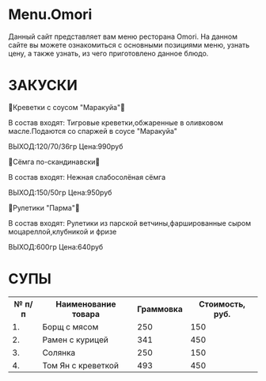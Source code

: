 # Menu.Omori
Данный сайт представляет вам меню ресторана Omori. На данном сайте вы можете ознакомиться с основными позициями меню, узнать цену, а также узнать, из чего приготовлено данное блюдо.
<h1>ЗАКУСКИ</h1>
<p>🍤Креветки с соусом "Маракуйа"🍤</p>
В состав входят: Тигровые креветки,обжаренные в оливковом масле.Подаются со спаржей в соусе "Маракуйа"
<p>ВЫХОД:120/70/36гр                          Цена:990руб</p>
<p>🦪Сёмга по-скандинавски🦪</p>
В состав входят: Нежная слабосолёная сёмга
<p>ВЫХОД:150/50гр                          Цена:950руб</p>
<p>🍠Рулетики "Парма"🍠</p>
В состав входят: Рулетики из парской ветчины,фаршированные сыром моцареллой,клубникой и фризе
<p>ВЫХОД:600гр                          Цена:640руб</p>
<h1>СУПЫ</h1

<table>
<table>

  <tr>
    <th>№ п/п</th>
    <th>Наименование товара</th>
    <th>Граммовка</th>
    <th>Стоимость, руб.</th>
  </tr>
  <tr>
    <td>1.</td>
    <td>Борщ с мясом</td><td>250</td><td>150</td>
  <tr>
    <td>2.</td>
    <td>Рамен с курицей</td><td>341</td><td>450</td>
  <tr>
   <tr>
    <td>3.</td>
    <td>Солянка</td><td>250</td><td>150</td>
  <tr>
    <td>4.</td>
    <td>Том Ян с креветкой</td><td>493</td><td>450</td>
  <tr>
